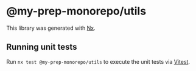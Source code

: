 # @my-prep-monorepo/utils

This library was generated with [Nx](https://nx.dev).

## Running unit tests

Run `nx test @my-prep-monorepo/utils` to execute the unit tests via [Vitest](https://vitest.dev/).
